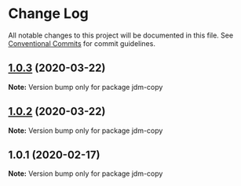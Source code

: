 # Change Log

All notable changes to this project will be documented in this file.
See [Conventional Commits](https://conventionalcommits.org) for commit guidelines.

## [1.0.3](https://github.com/lijicheng123/jdm-lerna/compare/v1.0.2...v1.0.3) (2020-03-22)

**Note:** Version bump only for package jdm-copy





## [1.0.2](https://github.com/lijicheng123/jdm-lerna/compare/v1.0.1...v1.0.2) (2020-03-22)

**Note:** Version bump only for package jdm-copy





## 1.0.1 (2020-02-17)

**Note:** Version bump only for package jdm-copy
